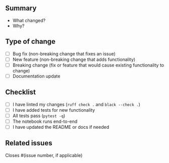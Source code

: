 ## Summary

- What changed?
- Why?

## Type of change

- [ ] Bug fix (non-breaking change that fixes an issue)
- [ ] New feature (non-breaking change that adds functionality)
- [ ] Breaking change (fix or feature that would cause existing functionality to change)
- [ ] Documentation update

## Checklist

- [ ] I have linted my changes (`ruff check .` and `black --check .`)
- [ ] I have added tests for new functionality
- [ ] All tests pass (`pytest -q`)
- [ ] The notebook runs end-to-end
- [ ] I have updated the README or docs if needed

## Related issues

Closes #(issue number, if applicable)
